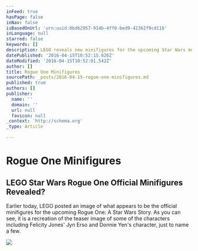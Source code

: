 ```yaml
---
inFeed: true
hasPage: false
inNav: false
isBasedOnUrl: 'urn:uuid:0bd62957-914b-4ff0-bed9-42362f9cd116'
inLanguage: null
starred: false
keywords: []
description: LEGO reveals new minifigures for the upcoming Star Wars movie Rogue One.
datePublished: '2016-04-15T10:52:15.826Z'
dateModified: '2016-04-15T10:52:01.542Z'
author: []
title: Rogue One Minifigures
sourcePath: _posts/2016-04-15-rogue-one-minifigures.md
published: true
authors: []
publisher:
  name: ''
  domain: ''
  url: null
  favicon: null
_context: 'http://schema.org'
_type: Article

---
```

# Rogue One Minifigures

<article style=""><h1>LEGO Star Wars Rogue One Official Minifigures Revealed?</h1><p>Earlier today, LEGO posted an image of what appears to be the official minifigures for the upcoming Rogue One: A Star Wars Story. As you can see, it is a recreation of the teaser image of some of the characters including Felicity Jones' Jyn Erso and Donnie Yen's character, just to name a few.</p><img src="https://s3-us-west-2.amazonaws.com/the-grid-img/p/08e74640e241e37fe8646d8ba54e25df1d5ff306.jpg" /></article>